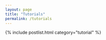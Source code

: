 ```yaml
---
layout: page
title: "Tutorials"
permalink: /tutorials
---
```


{% include postlist.html category="tutorial" %}